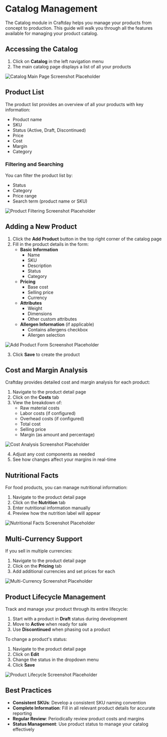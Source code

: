 # Catalog Management

The Catalog module in Craftday helps you manage your products from concept to production. This guide will walk you through all the features available for managing your product catalog.

## Accessing the Catalog

1. Click on **Catalog** in the left navigation menu
2. The main catalog page displays a list of all your products

![Catalog Main Page Screenshot Placeholder](#)

## Product List

The product list provides an overview of all your products with key information:

- Product name
- SKU
- Status (Active, Draft, Discontinued)
- Price
- Cost
- Margin
- Category

### Filtering and Searching

You can filter the product list by:
- Status
- Category
- Price range
- Search term (product name or SKU)

![Product Filtering Screenshot Placeholder](#)

## Adding a New Product

1. Click the **Add Product** button in the top right corner of the catalog page
2. Fill in the product details in the form:
   - **Basic Information**
     - Name
     - SKU
     - Description
     - Status
     - Category
   - **Pricing**
     - Base cost
     - Selling price
     - Currency
   - **Attributes**
     - Weight
     - Dimensions
     - Other custom attributes
   - **Allergen Information** (if applicable)
     - Contains allergens checkbox
     - Allergen selection

![Add Product Form Screenshot Placeholder](#)

3. Click **Save** to create the product

## Cost and Margin Analysis

Craftday provides detailed cost and margin analysis for each product:

1. Navigate to the product detail page
2. Click on the **Costs** tab
3. View the breakdown of:
   - Raw material costs
   - Labor costs (if configured)
   - Overhead costs (if configured)
   - Total cost
   - Selling price
   - Margin (as amount and percentage)

![Cost Analysis Screenshot Placeholder](#)

4. Adjust any cost components as needed
5. See how changes affect your margins in real-time

## Nutritional Facts

For food products, you can manage nutritional information:

1. Navigate to the product detail page
2. Click on the **Nutrition** tab
3. Enter nutritional information manually
4. Preview how the nutrition label will appear

![Nutritional Facts Screenshot Placeholder](#)

## Multi-Currency Support

If you sell in multiple currencies:

1. Navigate to the product detail page
2. Click on the **Pricing** tab
3. Add additional currencies and set prices for each

![Multi-Currency Screenshot Placeholder](#)

## Product Lifecycle Management

Track and manage your product through its entire lifecycle:

1. Start with a product in **Draft** status during development
2. Move to **Active** when ready for sale
3. Use **Discontinued** when phasing out a product

To change a product's status:
1. Navigate to the product detail page
2. Click on **Edit**
3. Change the status in the dropdown menu
4. Click **Save**

![Product Lifecycle Screenshot Placeholder](#)

## Best Practices

- **Consistent SKUs**: Develop a consistent SKU naming convention
- **Complete Information**: Fill in all relevant product details for accurate reporting
- **Regular Review**: Periodically review product costs and margins
- **Status Management**: Use product status to manage your catalog effectively
